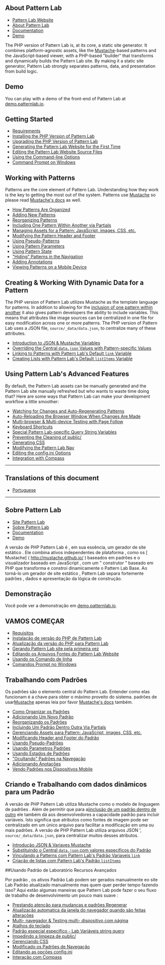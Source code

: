 ## About Pattern Lab
- [Pattern Lab Website](http://patternlab.io/)
- [About Pattern Lab](http://patternlab.io/about.html)
- [Documentation](http://patternlab.io/docs/index.html)
- [Demo](http://demo.patternlab.io/)

The PHP version of Pattern Lab is, at its core, a static site generator. It combines platform-agnostic assets, like the [Mustache](http://mustache.github.io/)-based patterns and the JavaScript-based viewer, with a PHP-based "builder" that transforms and dynamically builds the Pattern Lab site. By making it a static site generator, Pattern Lab strongly separates patterns, data, and presentation from build logic.

## Demo

You can play with a demo of the front-end of Pattern Lab at [demo.patternlab.io](http://demo.patternlab.io).

## Getting Started

* [Requirements](http://patternlab.io/docs/requirements.html)
* [Installing the PHP Version of Pattern Lab](http://patternlab.io/docs/installation.html)
* [Upgrading the PHP Version of Pattern Lab](http://patternlab.io/docs/upgrading.html)
* [Generating the Pattern Lab Website for the First Time](http://patternlab.io/docs/first-run.html)
* [Editing the Pattern Lab Website Source Files](http://patternlab.io/docs/editing-source-files.html)
* [Using the Command-line Options](http://patternlab.io/docs/command-line.html)
* [Command Prompt on Windows](http://patternlab.io/docs/command-prompt-windows.html)

## Working with Patterns

Patterns are the core element of Pattern Lab. Understanding how they work is the key to getting the most out of the system. Patterns use [Mustache](http://mustache.github.io/) so please read [Mustache's docs](http://mustache.github.io/mustache.5.html) as well.

* [How Patterns Are Organized](http://patternlab.io/docs/pattern-organization.html)
* [Adding New Patterns](http://patternlab.io/docs/pattern-add-new.html)
* [Reorganizing Patterns](http://patternlab.io/docs/pattern-reorganizing.html)
* [Including One Pattern Within Another via Partials](http://patternlab.io/docs/pattern-including.html)
* [Managing Assets for a Pattern: JavaScript, images, CSS, etc.](http://patternlab.io/docs/pattern-managing-assets.html)
* [Modifying the Pattern Header and Footer](http://patternlab.io/docs/pattern-header-footer.html)
* [Using Pseudo-Patterns](http://patternlab.io/docs/pattern-pseudo-patterns.html)
* [Using Pattern Parameters](http://patternlab.io/docs/pattern-parameters.html)
* [Using Pattern State](http://patternlab.io/docs/pattern-states.html)
* ["Hiding" Patterns in the Navigation](http://patternlab.io/docs/pattern-hiding.html)
* [Adding Annotations](http://patternlab.io/docs/pattern-adding-annotations.html)
* [Viewing Patterns on a Mobile Device](http://patternlab.io/docs/pattern-mobile-view.html)

## Creating & Working With Dynamic Data for a Pattern

The PHP version of Pattern Lab utilizes Mustache as the template language for patterns. In addition to allowing for the [inclusion of one pattern within another](http://patternlab.io/docs/pattern-including.html) it also gives pattern developers the ability to include variables. This means that attributes like image sources can be centralized in one file for easy modification across one or more patterns. The PHP version of Pattern Lab uses a JSON file, `source/_data/data.json`, to centralize many of these attributes.

* [Introduction to JSON & Mustache Variables](http://patternlab.io/docs/data-json-mustache.html)
* [Overriding the Central `data.json` Values with Pattern-specific Values](http://patternlab.io/docs/data-pattern-specific.html)
* [Linking to Patterns with Pattern Lab's Default `link` Variable](http://patternlab.io/docs/data-link-variable.html)
* [Creating Lists with Pattern Lab's Default `listItems` Variable](http://patternlab.io/docs/data-listitems.html)

## Using Pattern Lab's Advanced Features

By default, the Pattern Lab assets can be manually generated and the Pattern Lab site manually refreshed but who wants to waste time doing that? Here are some ways that Pattern Lab can make your development workflow a little smoother:

* [Watching for Changes and Auto-Regenerating Patterns](http://patternlab.io/docs/advanced-auto-regenerate.html)
* [Auto-Reloading the Browser Window When Changes Are Made](http://patternlab.io/docs/advanced-reload-browser.html)
* [Multi-browser & Multi-device Testing with Page Follow](http://patternlab.io/docs/advanced-page-follow.html)
* [Keyboard Shortcuts](http://patternlab.io/docs/advanced-keyboard-shortcuts.html)
* [Special Pattern Lab-specific Query String Variables ](http://patternlab.io/docs/pattern-linking.html)
* [Preventing the Cleaning of public/](http://patternlab.io/docs/advanced-clean-public.html)
* [Generating CSS](http://patternlab.io/docs/advanced-generating-css.html)
* [Modifying the Pattern Lab Nav](http://patternlab.io/docs/advanced-pattern-lab-nav.html)
* [Editing the config.ini Options](http://patternlab.io/docs/advanced-config-options.html)
* [Integration with Compass](http://patternlab.io/docs/advanced-integration-with-compass.html)



-------------------

## Translations of this document
- [Portuguese](https://github.com/pattern-lab/patternlab-php#sobre-pattern-lab)

-------------------


## Sobre Pattern Lab
- [Site Pattern Lab](http://patternlab.io/)
- [Sobre Pattern Lab](http://patternlab.io/about.html)
- [Documentation](http://patternlab.io/docs/index.html)
- [Demo](http://demo.patternlab.io/)


A versão de PHP Pattern Lab é , em sua essência, um gerador de site estático . Ele combina ativos independentes de plataforma , como os [ Mustache] ( http://mustache.github.io/ ) baseados em padrões e o visualizador baseado em JavaScript , com um " construtor " baseado em PHP que transforma e constroi dinamicamente o Pattern Lab Base. Ao torná-lo um gerador de site estático , Pattern Lab separa fortemente padrões , dados e apresentação da lógica de construção.

## Demonstração

Você pode ver a demonstração em [demo.patternlab.io](http://demo.patternlab.io).

## VAMOS COMEÇAR

* [Requisitos](http://patternlab.io/docs/requirements.html)
* [Instalação de versão do PHP de Pattern Lab](http://patternlab.io/docs/installation.html)
* [Atualização da versão do PHP para Pattern Lab](http://patternlab.io/docs/upgrading.html)
* [Gerando Pattern Lab site pela primeira vez](http://patternlab.io/docs/first-run.html)
* [Editando os Arquivos Fontes do Pattern Lab Website ](http://patternlab.io/docs/editing-source-files.html)
* [Usando os Comando de linha](http://patternlab.io/docs/command-line.html)
* [Comandos Prompt no Windows](http://patternlab.io/docs/command-prompt-windows.html)

## Trabalhando com Padrões

Os padrões são o elemento central do Pattern Lab. Entender como elas funcionam é a chave para obter o máximo proveito do sistema. padrões de usar[Mustache](http://mustache.github.io/) apenas leia por favor [Mustache's docs](http://mustache.github.io/mustache.5.html) também.

* [Como Organizar os Padrões](http://patternlab.io/docs/pattern-organization.html)
* [Adicionando Um Novo Padrão](http://patternlab.io/docs/pattern-add-new.html)
* [Reorganizando os Padrões](http://patternlab.io/docs/pattern-reorganizing.html)
* [Incluindo Um Padrão Dentro Outra Via Partials](http://patternlab.io/docs/pattern-including.html)
* [Gerenciando Assets para Pattern: JavaScript, images, CSS, etc.](http://patternlab.io/docs/pattern-managing-assets.html)
* [Modificando Header and Footer do Padrão](http://patternlab.io/docs/pattern-header-footer.html)
* [Usando Pseudo-Padrões](http://patternlab.io/docs/pattern-pseudo-patterns.html)
* [Usando Parametros Padrões](http://patternlab.io/docs/pattern-parameters.html)
* [Usando Estados de Padrões](http://patternlab.io/docs/pattern-states.html)
* ["Ocultando" Padrões na Navegação](http://patternlab.io/docs/pattern-hiding.html)
* [Adicionando Anotações](http://patternlab.io/docs/pattern-adding-annotations.html)
* [Vendo Padrões nos Dispositivos Mobile](http://patternlab.io/docs/pattern-mobile-view.html)

## Criando e Trabalhando com dados dinâmicos para um Padrão

A versão de PHP Pattern Lab utiliza Mustache como o modelo de linguagem de padrões . Além de permitir que para a[iinclusão de um padrão dentro de outro](http://patternlab.io/docs/pattern-including.html) ele também dá aos desenvolvedores a capacidade padrão para incluir variáveis. Isto significa que atributos como fontes de imagem pode ser centralizado em um único arquivo para facilitar a modificação em uma ou mais padrões. A versão de PHP Pattern Lab utiliza arquivos JSON ', `source/_data/data.json`, para centralizar muitos desses atributos.

* [Introdução JSON & Variaves Mustache ](http://patternlab.io/docs/data-json-mustache.html)
* [Substituindo o Central `data.json` com valores específicos do Padrão](http://patternlab.io/docs/data-pattern-specific.html)
* [Vinculando a Patterns com Pattern Lab's Padrão Variaveis `link` ](http://patternlab.io/docs/data-link-variable.html)
* [Criação de listas com Pattern Lab's Padrão  `listItems` ](http://patternlab.io/docs/data-listitems.html)

##Usando Padrão de Laboratório Recursos Avançados


Por padrão , os ativos Padrão Lab podem ser gerados manualmente eo site Lab Padrão atualizado manualmente mas quem quer perder tempo fazendo isso? Aqui estão algumas maneiras que Pattern Lab pode fazer o seu fluxo de trabalho de desenvolvimento um pouco mais suave :

* [Prestando atenção para mudanças e padrões Regenerar ](http://patternlab.io/docs/advanced-auto-regenerate.html)
* [Atualização  automatica da janela do navegador quando são feitas alterações](http://patternlab.io/docs/advanced-reload-browser.html)
* [Multi- navegador & Testing multi- dispositivo com página ](http://patternlab.io/docs/advanced-page-follow.html)
* [Atalhos do teclado](http://patternlab.io/docs/advanced-keyboard-shortcuts.html)
* [Padrão especial específico - Lab Variáveis ​​string query ](http://patternlab.io/docs/pattern-linking.html)
* [Impedindo a limpeza de public/](http://patternlab.io/docs/advanced-clean-public.html)
* [Gerenciando CSS](http://patternlab.io/docs/advanced-generating-css.html)
* [Modificado os Padrões de Navegação](http://patternlab.io/docs/advanced-pattern-lab-nav.html)
* [Editando as opções config.ini ](http://patternlab.io/docs/advanced-config-options.html)
* [Interação com Compass](http://patternlab.io/docs/advanced-integration-with-compass.html)